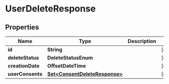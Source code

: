 

# UserDeleteResponse


## Properties

Name | Type | Description | Notes
------------ | ------------- | ------------- | -------------
**id** | **String** |  |  [optional]
**deleteStatus** | **DeleteStatusEnum** |  |  [optional]
**creationDate** | **OffsetDateTime** |  |  [optional]
**userConsents** | [**Set&lt;ConsentDeleteResponse&gt;**](ConsentDeleteResponse.md) |  |  [optional]



